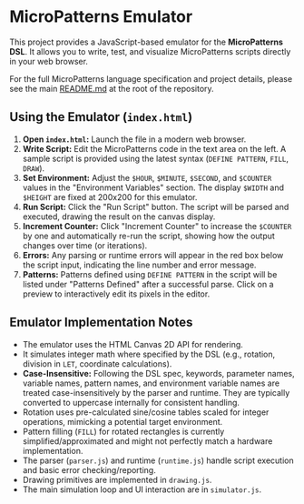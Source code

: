 # MicroPatterns Emulator

This project provides a JavaScript-based emulator for the **MicroPatterns DSL**. It allows you to write, test, and visualize MicroPatterns scripts directly in your web browser.

For the full MicroPatterns language specification and project details, please see the main [README.md](../../README.md) at the root of the repository.

## Using the Emulator (`index.html`)

1.  **Open `index.html`:** Launch the file in a modern web browser.
2.  **Write Script:** Edit the MicroPatterns code in the text area on the left. A sample script is provided using the latest syntax (`DEFINE PATTERN`, `FILL`, `DRAW`).
3.  **Set Environment:** Adjust the `$HOUR`, `$MINUTE`, `$SECOND`, and `$COUNTER` values in the "Environment Variables" section. The display `$WIDTH` and `$HEIGHT` are fixed at 200x200 for this emulator.
4.  **Run Script:** Click the "Run Script" button. The script will be parsed and executed, drawing the result on the canvas display.
5.  **Increment Counter:** Click "Increment Counter" to increase the `$COUNTER` by one and automatically re-run the script, showing how the output changes over time (or iterations).
6.  **Errors:** Any parsing or runtime errors will appear in the red box below the script input, indicating the line number and error message.
7.  **Patterns:** Patterns defined using `DEFINE PATTERN` in the script will be listed under "Patterns Defined" after a successful parse. Click on a preview to interactively edit its pixels in the editor.

## Emulator Implementation Notes

*   The emulator uses the HTML Canvas 2D API for rendering.
*   It simulates integer math where specified by the DSL (e.g., rotation, division in `LET`, coordinate calculations).
*   **Case-Insensitive:** Following the DSL spec, keywords, parameter names, variable names, pattern names, and environment variable names are treated case-insensitively by the parser and runtime. They are typically converted to uppercase internally for consistent handling.
*   Rotation uses pre-calculated sine/cosine tables scaled for integer operations, mimicking a potential target environment.
*   Pattern filling (`FILL`) for rotated rectangles is currently simplified/approximated and might not perfectly match a hardware implementation.
*   The parser (`parser.js`) and runtime (`runtime.js`) handle script execution and basic error checking/reporting.
*   Drawing primitives are implemented in `drawing.js`.
*   The main simulation loop and UI interaction are in `simulator.js`.